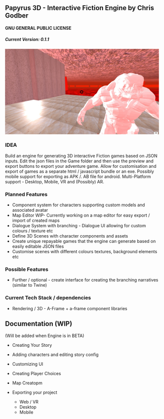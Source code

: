 ## Papyrus 3D - Interactive Fiction Engine by Chris Godber
#### GNU GENERAL PUBLIC LICENSE
##### Current Version: 0.1.1
![alt text](https://raw.githubusercontent.com/drnoir/Papyrus3D-IF-Engine/main/papyrusscreengrab.jpg)
### IDEA
Build an engine for generating 3D interactive Fiction games based on JSON inputs. 
Edit the json files in the Game folder and then use the preview and export buttons to export your adventure game.
Allow for customisation and export of games as a separate html / javascript bundle or an exe.
Possibly mobile support for exporting as APK /. AB file for android.
Multi-Platform support - Desktop, Mobile, VR and (Possibly) AR.

### Planned Features
* Component system for characters supporting custom models and associated avatar  
* Map Editor WIP- Currently working on a map editor for easy export / import  of created maps
* Dialogue System with branching - Dialogue UI allowing for custom colours / texture etc
* Define 3D Scenes with character components and assets
* Create unique repayable games that the engine can generate based on easily editable JSON files
* Customise scenes with different colours textures, background elements etc

### Possible Features
* Further / optional - create interface for creating the branching narratives (similar to Twine) 

### Current Tech Stack / dependencies
* Rendering / 3D - A-Frame + a-frame component libraries 

## Documentation (WIP) 
(Will be added when Engine is in BETA)

* Creating Your Story

* Adding characters and editing story config

* Customizing UI 

* Creating Player Choices
* Map Creatopm
* Exporting your project 
  - Web / VR
  - Desktop
  - Mobile